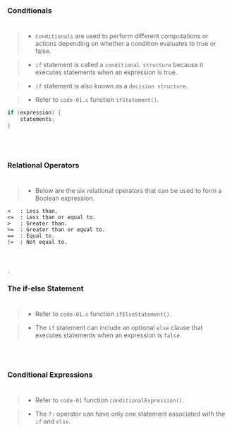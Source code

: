 ### Conditionals
#

> - `Conditionals` are used to perform different computations
    or actions depending on whether a condition evaluates to
    true or false.

> - `if` statement is called a `conditional structure`
    because it executes statements when an expression is true.

> - `if` statement is also known as a `decision structure`.

> - Refer to `code-01.c` function `ifStatement()`.

```c
if (expression) {
    statements;
}
```

<br />
<br />



### Relational Operators
#

> - Below are the six relational operators that can be used
    to form a Boolean expression.

```plaintext
<   : Less than.
<=  : Less than or equal to.
>   : Greater than.
>=  : Greater than or equal to.
==  : Equal to.
!=  : Not equal to.
```

<br />
<br />.



### The if-else Statement
#

> - Refer to `code-01.c` function `ifElseStatement()`.

> - The `if` statement can include an optional `else` clause
    that executes statements when an expression is `false`.

<br />
<br />



### Conditional Expressions
#

> - Refer to `code-01` function `conditionalExpression()`.

> - The `?:` operator can have only one statement associated
    with the `if` and `else`.
